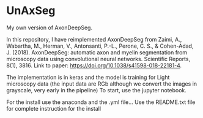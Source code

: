 # UnAxSeg
My own version of AxonDeepSeg.

In this repository, I have reimplemented AxonDeepSeg from Zaimi, A., Wabartha, M., Herman, V., Antonsanti, P.-L., Perone, C. S., & Cohen-Adad, J. (2018). 
AxonDeepSeg: automatic axon and myelin segmentation from microscopy data using convolutional neural networks. Scientific Reports, 8(1), 3816. 
Link to paper: https://doi.org/10.1038/s41598-018-22181-4.

The implementation is in keras and the model is training for Light microscopy data (the input data are RGb although we convert
the images in grayscale, very early in the pipeline)
To start, use the jupyter notebook.

For the install use the anaconda and the .yml file... Use the README.txt file for complete instruction for the install
